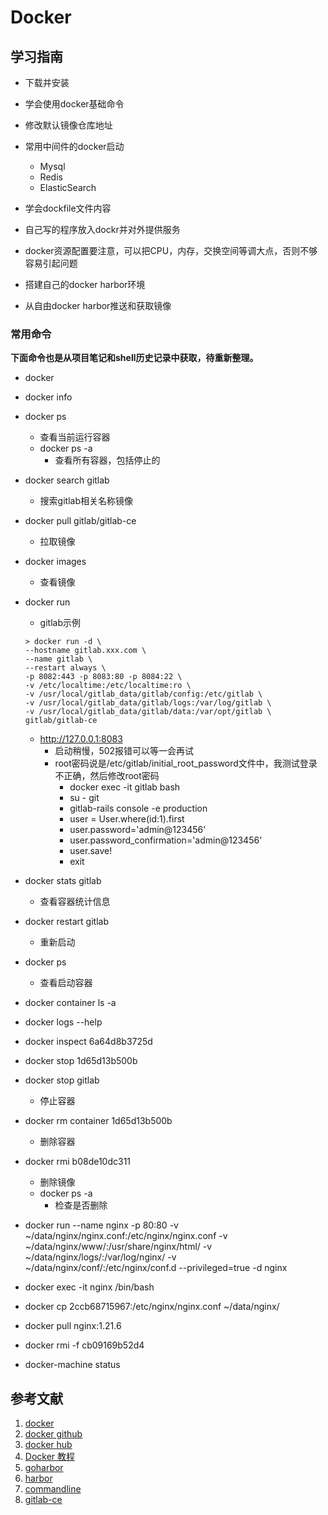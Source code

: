 # Docker

## 学习指南

* 下载并安装
* 学会使用docker基础命令
* 修改默认镜像仓库地址
* 常用中间件的docker启动
  * Mysql
  * Redis
  * ElasticSearch
* 学会dockfile文件内容
* 自己写的程序放入dockr并对外提供服务

* docker资源配置要注意，可以把CPU，内存，交换空间等调大点，否则不够容易引起问题

* 搭建自己的docker harbor环境
* 从自由docker harbor推送和获取镜像

### 常用命令

**下面命令也是从项目笔记和shell历史记录中获取，待重新整理。**

* docker
* docker info
* docker ps
  * 查看当前运行容器
  * docker ps -a
    * 查看所有容器，包括停止的
* docker search gitlab
  * 搜索gitlab相关名称镜像
* docker pull gitlab/gitlab-ce
  * 拉取镜像
* docker images
  * 查看镜像
* docker run
  * gitlab示例

  ``` shell
  > docker run -d \
  --hostname gitlab.xxx.com \
  --name gitlab \
  --restart always \
  -p 8082:443 -p 8083:80 -p 8084:22 \
  -v /etc/localtime:/etc/localtime:ro \
  -v /usr/local/gitlab_data/gitlab/config:/etc/gitlab \
  -v /usr/local/gitlab_data/gitlab/logs:/var/log/gitlab \
  -v /usr/local/gitlab_data/gitlab/data:/var/opt/gitlab \
  gitlab/gitlab-ce
  ```

  * <http://127.0.0.1:8083>
    * 启动稍慢，502报错可以等一会再试
    * root密码说是/etc/gitlab/initial_root_password文件中，我测试登录不正确，然后修改root密码
      * docker exec -it gitlab bash
      * su - git
      * gitlab-rails console -e production
      * user = User.where(id:1).first
      * user.password='admin@123456'
      * user.password_confirmation='admin@123456'
      * user.save!
      * exit
* docker stats gitlab
  * 查看容器统计信息
* docker restart gitlab
  * 重新启动
* docker ps
  * 查看启动容器
* docker container ls -a
* docker logs --help
* docker inspect 6a64d8b3725d
* docker stop 1d65d13b500b
* docker stop gitlab
  * 停止容器
* docker rm container 1d65d13b500b
  * 删除容器
* docker rmi b08de10dc311
  * 删除镜像
  * docker ps -a
    * 检查是否删除
* docker run --name nginx -p 80:80 -v ~/data/nginx/nginx.conf:/etc/nginx/nginx.conf -v ~/data/nginx/www/:/usr/share/nginx/html/ -v ~/data/nginx/logs/:/var/log/nginx/ -v ~/data/nginx/conf/:/etc/nginx/conf.d --privileged=true -d nginx
* docker exec -it nginx /bin/bash
* docker cp 2ccb68715967:/etc/nginx/nginx.conf ~/data/nginx/
* docker pull nginx:1.21.6
* docker rmi -f cb09169b52d4
* docker-machine status

## 参考文献

1. [docker](https://www.docker.com)
2. [docker github](https://github.com/docker)
3. [docker hub](https://hub.docker.com)
4. [Docker 教程](https://www.runoob.com/docker/docker-tutorial.html)
5. [goharbor](https://goharbor.io)
6. [harbor](https://github.com/goharbor/harbor)
7. [commandline](https://docs.docker.com/engine/reference/commandline/docker)
8. [gitlab-ce](https://hub.docker.com/r/gitlab/gitlab-ce)
